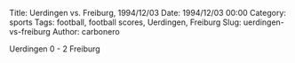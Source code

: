 Title: Uerdingen vs. Freiburg, 1994/12/03
Date: 1994/12/03 00:00
Category: sports
Tags: football, football scores, Uerdingen, Freiburg
Slug: uerdingen-vs-freiburg
Author: carbonero


Uerdingen 0 - 2 Freiburg
